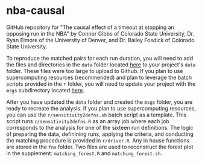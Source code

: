 # nba-causal

GitHub repository for "The causal effect of a timeout at stopping an opposing run in the NBA" by Connor Gibbs of Colorado State University, Dr. Ryan Elmore of the University of Denver, and Dr. Bailey Fosdick of Colorado State University.

To reproduce the matched pairs for each run duration, you will need to add the files and directories in the `data` folder located [here](https://drive.google.com/drive/folders/1Ibc6b7MuqCHE0KwpGCE6yqr3_RblO8XQ?usp=sharing) to your project's `data` folder. These files were too large to upload to Github. If you plan to use supercomputing resources (recommended) and plan to leverage the batch scripts provided in the `r` folder, you will need to update your project with the `msgs` subdirectory located [here](https://drive.google.com/drive/folders/1Ibc6b7MuqCHE0KwpGCE6yqr3_RblO8XQ?usp=sharing).

After you have updated the `data` folder and created the `msgs` folder, you are ready to recreate the analysis. If you plan to use supercomputing resources, you can use the `r/sensitivity2defns.sh` batch script as a template. This script runs `r/sensitivity2defns.R` as an array job where each job corresponds to the analysis for one of the sixteen run definitions. The logic of preparing the data, definining runs, applying the criteria, and conducting the matching procedure is provided in `r/driver.R`. Any in house functions are stored in the `fns` folder. Two files are used to reconstruct the forest plot in the supplement: `matching_forest.R` and `matching_forest.sh`.
